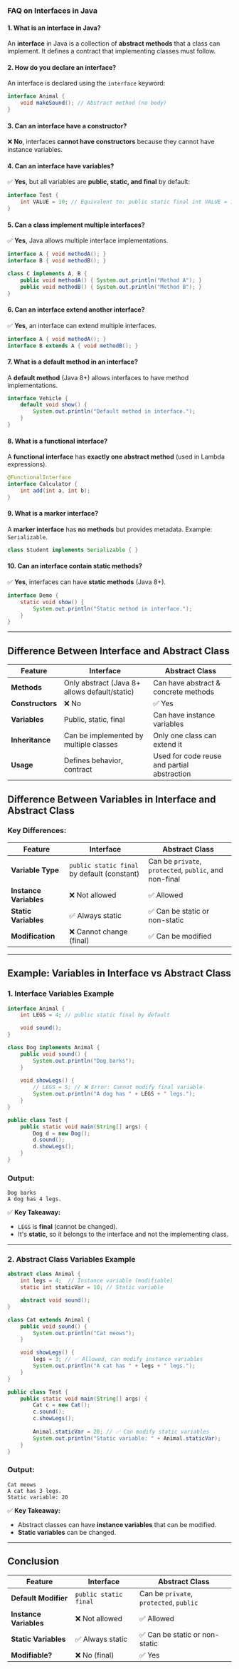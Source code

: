 ### **FAQ on Interfaces in Java**  

#### **1. What is an interface in Java?**  
An **interface** in Java is a collection of **abstract methods** that a class can implement. It defines a contract that implementing classes must follow.

#### **2. How do you declare an interface?**  
An interface is declared using the `interface` keyword:  
```java
interface Animal {
    void makeSound(); // Abstract method (no body)
}
```

#### **3. Can an interface have a constructor?**  
❌ **No**, interfaces **cannot have constructors** because they cannot have instance variables.

#### **4. Can an interface have variables?**  
✅ **Yes**, but all variables are **public, static, and final** by default:  
```java
interface Test {
    int VALUE = 10; // Equivalent to: public static final int VALUE = 10;
}
```

#### **5. Can a class implement multiple interfaces?**  
✅ **Yes**, Java allows multiple interface implementations.  
```java
interface A { void methodA(); }
interface B { void methodB(); }

class C implements A, B {
    public void methodA() { System.out.println("Method A"); }
    public void methodB() { System.out.println("Method B"); }
}
```

#### **6. Can an interface extend another interface?**  
✅ **Yes**, an interface can extend multiple interfaces.  
```java
interface A { void methodA(); }
interface B extends A { void methodB(); }
```

#### **7. What is a default method in an interface?**  
A **default method** (Java 8+) allows interfaces to have method implementations.  
```java
interface Vehicle {
    default void show() {
        System.out.println("Default method in interface.");
    }
}
```

#### **8. What is a functional interface?**  
A **functional interface** has **exactly one abstract method** (used in Lambda expressions).  
```java
@FunctionalInterface
interface Calculator {
    int add(int a, int b);
}
```

#### **9. What is a marker interface?**  
A **marker interface** has **no methods** but provides metadata. Example: `Serializable`.  
```java
class Student implements Serializable { }
```

#### **10. Can an interface contain static methods?**  
✅ **Yes**, interfaces can have **static methods** (Java 8+).  
```java
interface Demo {
    static void show() {
        System.out.println("Static method in interface.");
    }
}
```

---

## **Difference Between Interface and Abstract Class**
| Feature | Interface | Abstract Class |
|---------|----------|---------------|
| **Methods** | Only abstract (Java 8+ allows default/static) | Can have abstract & concrete methods |
| **Constructors** | ❌ No | ✅ Yes |
| **Variables** | Public, static, final | Can have instance variables |
| **Inheritance** | Can be implemented by multiple classes | Only one class can extend it |
| **Usage** | Defines behavior, contract | Used for code reuse and partial abstraction |

## **Difference Between Variables in Interface and Abstract Class**  

### **Key Differences:**
| Feature | Interface | Abstract Class |
|---------|----------|---------------|
| **Variable Type** | `public static final` by default (constant) | Can be `private`, `protected`, `public`, and non-final |
| **Instance Variables** | ❌ Not allowed | ✅ Allowed |
| **Static Variables** | ✅ Always static | ✅ Can be static or non-static |
| **Modification** | ❌ Cannot change (final) | ✅ Can be modified |

---

## **Example: Variables in Interface vs Abstract Class**

### **1. Interface Variables Example**
```java
interface Animal {
    int LEGS = 4; // public static final by default

    void sound();
}

class Dog implements Animal {
    public void sound() {
        System.out.println("Dog barks");
    }
    
    void showLegs() {
        // LEGS = 5; // ❌ Error: Cannot modify final variable
        System.out.println("A dog has " + LEGS + " legs.");
    }
}

public class Test {
    public static void main(String[] args) {
        Dog d = new Dog();
        d.sound();
        d.showLegs();
    }
}
```
### **Output:**
```
Dog barks
A dog has 4 legs.
```
✅ **Key Takeaway:**  
- `LEGS` is **final** (cannot be changed).  
- It's **static**, so it belongs to the interface and not the implementing class.

---

### **2. Abstract Class Variables Example**
```java
abstract class Animal {
    int legs = 4;  // Instance variable (modifiable)
    static int staticVar = 10; // Static variable

    abstract void sound();
}

class Cat extends Animal {
    public void sound() {
        System.out.println("Cat meows");
    }

    void showLegs() {
        legs = 3; // ✅ Allowed, can modify instance variables
        System.out.println("A cat has " + legs + " legs.");
    }
}

public class Test {
    public static void main(String[] args) {
        Cat c = new Cat();
        c.sound();
        c.showLegs();
        
        Animal.staticVar = 20; // ✅ Can modify static variables
        System.out.println("Static variable: " + Animal.staticVar);
    }
}
```
### **Output:**
```
Cat meows
A cat has 3 legs.
Static variable: 20
```
✅ **Key Takeaway:**  
- Abstract classes can have **instance variables** that can be modified.  
- **Static variables** can be changed.

---

## **Conclusion**
| Feature | Interface | Abstract Class |
|---------|----------|---------------|
| **Default Modifier** | `public static final` | Can be `private`, `protected`, `public` |
| **Instance Variables** | ❌ Not allowed | ✅ Allowed |
| **Static Variables** | ✅ Always static | ✅ Can be static or non-static |
| **Modifiable?** | ❌ No (final) | ✅ Yes |

